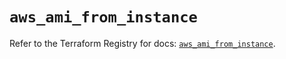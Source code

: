 # `aws_ami_from_instance`

Refer to the Terraform Registry for docs: [`aws_ami_from_instance`](https://registry.terraform.io/providers/hashicorp/aws/5.50.0/docs/resources/ami_from_instance).
